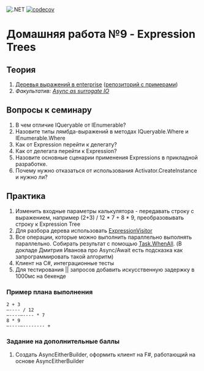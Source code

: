 ![.NET](https://github.com/Giviruk/Actions/actions/workflows/dotnet.yml/badge.svg)
[![codecov](https://codecov.io/gh/DMak80/Actions/branch/HW9/graph/badge.svg?token=AJ1EHK3XZH)](https://codecov.io/gh/DMak80/Actions)

# Домашняя работа №9 - Expression Trees

## Теория
1. [Деревья выражений в enterprise](https://habr.com/ru/company/jugru/blog/423891/) ([репозиторий с примерами](https://github.com/max-arshinov/Beyond-LINQ-Using-Expression-Trees-in-.NET))
2. *Факультатив:* [*Async as surrogate IO*](https://blog.ploeh.dk/2016/04/11/async-as-surrogate-io/)

## Вопросы к семинару
1. В чем отличие IQueryable<T> от IEnumerable<T>?
2. Назовите типы лямбда-выражений в методах IQueryable.Where и IEnumerable.Where
3. Как от Expression перейти к делегату?
4. Как от делегата перейти к Expression?
5. Назовите основные сценарии применения Expressions в прикладной разработке.
6. Почему нужно отказаться от использования Activator.CreateInstance и нужно ли?

## Практика
1. Изменить входные параметры калькулятора - передавать строку с выражением, например (2+3) / 12 * 7 + 8 * 9, преобразовывать строку к Expression Tree
2. Для разбора дерева использовать [ExpressionVisitor](https://docs.microsoft.com/en-us/dotnet/api/system.linq.expressions.expressionvisitor?view=netcore-3.1)
3. Все операции, которые можно выполнить параллельно выполнять параллельно. Собирать результат с помощью [Task.WhenAll](https://docs.microsoft.com/en-us/dotnet/api/system.threading.tasks.task.whenall?view=netcore-3.1). (В докладе Дмитрия Иванова про Async/Await есть подсказка как запрограммировать такой алгоритм)
4. Клиент на C#, интеграционные тесты
5. Для тестирования || запросов добавить искусственную задержку в 1000мс на бекенде
### Пример плана выполнения
    2 + 3  
    —---- / 12  
    —----—---- * 7  
    8 * 9  
    —----—-------- +
### Задание на дополнительные баллы
1.  Создать AsyncEitherBuilder, оформить клиент на F#, работающий на основе AsyncEitherBuilder

